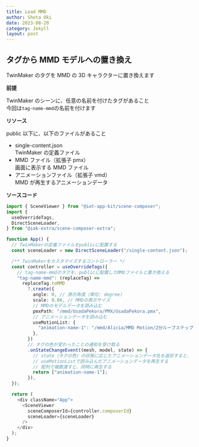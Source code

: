 ```yaml
---
title: Load MMD
author: Shota Oki
date: 2023-08-20
category: Jekyll
layout: post
---
```


## タグから MMD モデルへの置き換え

TwinMaker のタグを MMD の 3D キャラクターに置き換えます

**前提**

TwinMaker のシーンに、任意の名前を付けたタグがあること  
今回は`tag-name-mmd`の名前を付けます

**リソース**

public 以下に、以下のファイルがあること

- single-content.json  
  TwinMaker の定義ファイル
- MMD ファイル（拡張子 pmx）  
  画面に表示する MMD ファイル
- アニメーションファイル（拡張子 vmd）  
  MMD が再生するアニメーションデータ

**ソースコード**

```typescript
import { SceneViewer } from "@iot-app-kit/scene-composer";
import {
  useOverrideTags,
  DirectSceneLoader,
} from "@iak-extra/scene-composer-extra";

function App() {
  // TwinMakerの定義ファイルをpublicに配置する
  const sceneLoader = new DirectSceneLoader("/single-content.json");

  /** TwinMakerをカスタマイズするコントローラー */
  const controller = useOverrideTags({
    // tag-name-mmdのタグを、publicに配置したMMDファイルと置き換える
    "tag-name-mmd": (replaceTag) =>
      replaceTag.toMMD
        ?.create({
          angle: 0, // 表示角度（単位: degree）
          scale: 0.08, // MMDの表示サイズ
          // MMDのモデルデータを読み込む
          pmxPath: "/mmd/UsadaPekora/PMX/UsadaPekora.pmx",
          // アニメーションデータを読み込む
          useMotionList: {
            "animation-name-1": "/mmd/Alicia/MMD Motion/2分ループステップ1.vmd",
          },
        })
        // タグの色が変わったことの通知を受け取る
        .onStateChangeEvent((mesh, model, state) => {
          // state（タグの色）の状態に応じたアニメーションデータ名を返却すると、
          // useMotionListで読み込んだアニメーションデータを再生する
          // 配列で複数渡すと、同時に再生する
          return ["animation-name-1"];
        }),
  });

  return (
    <div className="App">
      <SceneViewer
        sceneComposerId={controller.composerId}
        sceneLoader={sceneLoader}
      />
    </div>
  );
}
```
